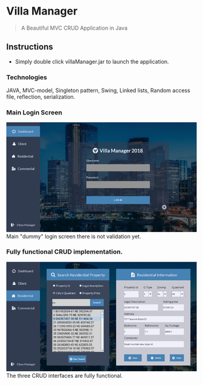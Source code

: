 # Villa Manager
> A Beautiful MVC CRUD Application in Java
## Instructions
* Simply double click villaManager.jar to launch the application. 

### Technologies
JAVA, MVC-model, Singleton pattern, Swing, Linked lists, Random access file, reflection, serialization.
### Main Login Screen
![Screenshot](screen2.png)  </br>
Main "dummy" login screen there is not validation yet.
### Fully functional CRUD  implementation.
![Screenshot](screen1.png)  </br>
The three CRUD interfaces are fully functional.  
